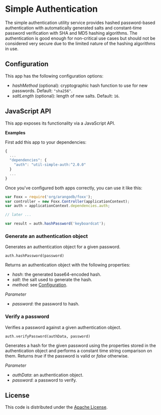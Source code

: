 # Simple Authentication

The simple authentication utility service provides hashed password-based authentication with automatically generated salts and constant-time password verification with SHA and MD5 hashing algorithms. The authentication is good enough for non-critical use cases but should not be considered very secure due to the limited nature of the hashing algorithms in use.

## Configuration

This app has the following configuration options:

* *hashMethod* (optional): cryptographic hash function to use for new passwords. Default: `"sha256"`.
* *saltLength* (optional): length of new salts. Default: `16`.

## JavaScript API

This app exposes its functionality via a JavaScript API.

**Examples**

First add this app to your dependencies:

```js
{
  ...
  "dependencies": {
    "auth": "util-simple-auth:^2.0.0"
  }
  ...
}
```

Once you've configured both apps correctly, you can use it like this:

```js
var Foxx = require('org/arangodb/foxx');
var controller = new Foxx.Controller(applicationContext);
var auth = applicationContext.dependencies.auth;

// later ...

var result = auth.hashPassword('keyboardcat');
```

### Generate an authentication object

Generates an authentication object for a given password.

`auth.hashPassword(password)`

Returns an authentication object with the following properties:

* *hash*: the generated base64-encoded hash.
* *salt*: the salt used to generate the hash.
* *method*: see [Configuration](#configuration).

*Parameter*

* *password*: the password to hash.

### Verify a password

Verifies a password against a given authentication object.

`auth.verifyPassword(authData, password)`

Generates a hash for the given password using the properties stored in the authentication object and performs a constant time string comparison on them. Returns *true* if the password is valid or *false* otherwise.

*Parameter*

* *authData*: an authentication object.
* *password*: a password to verify.

## License

This code is distributed under the [Apache License](http://www.apache.org/licenses/LICENSE-2.0).
